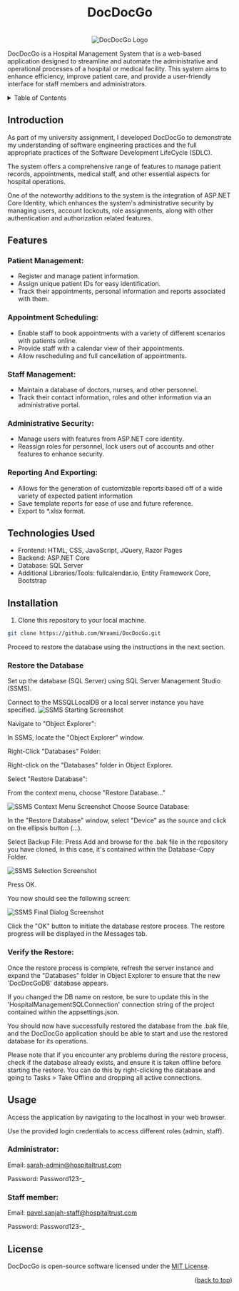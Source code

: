 <h1 align="center">DocDocGo</h3>
<a id="top"></a>

<!-- PROJECT LOGO -->
<br />
<div align="center">
  <img src="wwwroot/resources/logo-two.png" alt="DocDocGo Logo">
</div>


DocDocGo is a Hospital Management System that is a web-based application designed to streamline and automate the administrative and operational processes of a hospital or medical facility. This system aims to enhance efficiency, improve patient care, and provide a user-friendly interface for staff members and administrators.

<details>
  <summary>Table of Contents</summary>
  <ol>
    <li>
      <a href="#introduction">Introduction</a>
        <li>
		<a href="#features">Features</a>
		</li>
	     <li>
		<a href="#technologies-used">Tech Stack</a>
		</li>
		<li>
		<a href="#installation">Installation</a>
		</li>
		<li>
		<a href="#usage">Usage</a>
		</li>
		<li>
		<a href="#license">License</a>
    </li>
  </ol>
</details>

## Introduction

As part of my university assignment, I developed DocDocGo to demonstrate my understanding of software engineering practices and the full appropriate practices of the Software Development LifeCycle (SDLC). 

The system offers a comprehensive range of features to manage patient records, appointments, medical staff, and other essential aspects for hospital operations.

One of the noteworthy additions to the system is the integration of ASP.NET Core Identity, which enhances the system's administrative security by managing users, account lockouts, role assignments, along with other authentication and authorization related features.


## Features

###  Patient Management:
- Register and manage patient information.
- Assign unique patient IDs for easy identification.
- Track their appointments, personal information and reports associated with them.

### Appointment Scheduling:
- Enable staff to book appointments with a variety of different scenarios with patients online.
- Provide staff with a calendar view of their appointments.
- Allow rescheduling and full cancellation of appointments.

### Staff Management:
- Maintain a database of doctors, nurses, and other personnel.
- Track their contact information, roles and other information via an administrative portal.

### Administrative Security:
- Manage users with features from ASP.NET core identity.
- Reassign roles for personnel, lock users out of accounts and other features to enhance security.

### Reporting And Exporting:
- Allows for the generation of customizable reports based off of a wide variety of expected patient information
- Save template reports for ease of use and future reference.
- Export to *.xlsx format.

## Technologies Used

- Frontend: HTML, CSS, JavaScript, JQuery, Razor Pages
- Backend: ASP.NET Core
- Database: SQL Server
- Additional Libraries/Tools: fullcalendar.io, Entity Framework Core, Bootstrap
	

## Installation

   1. Clone this repository to your local machine.

  ```sh
  git clone https://github.com/Wraami/DocDocGo.git
```

Proceed to restore the database using the instructions in the next section.


### Restore the Database
   Set up the database (SQL Server) using SQL Server Management Studio (SSMS).

Connect to the MSSQLLocalDB or a local server instance you have specified.
	![SSMS Starting Screenshot](Instruction-images/startingConnection.png)

Navigate to "Object Explorer":

In SSMS, locate the "Object Explorer" window.

Right-Click "Databases" Folder:

Right-click on the "Databases" folder in Object Explorer.

Select "Restore Database":

From the context menu, choose "Restore Database..."

![SSMS Context Menu Screenshot](Instruction-images/restoreDatabase.png)
    Choose Source Database:

In the "Restore Database" window, select "Device" as the source and click on the ellipsis button (...).

Select Backup File:
    Press Add and browse for the .bak file in the repository you have cloned, in this case, it's contained within the Database-Copy Folder.
	
![SSMS Selection Screenshot](Instruction-images/restoreDatabaseSelection.png)

Press OK.

You now should see the following screen:

![SSMS Final Dialog Screenshot](Instruction-images/finalDatabaseRestore.png)

Click the "OK" button to initiate the database restore process. The restore progress will be displayed in the Messages tab.


### Verify the Restore:

Once the restore process is complete, refresh the server instance and expand the "Databases" folder in Object Explorer to ensure that the new 'DocDocGoDB' database appears.

If you changed the DB name on restore, be sure to update this in the 'HospitalManagementSQLConnection' connection string of the project contained within the appsettings.json.

You should now have successfully restored the database from the .bak file, and the DocDocGo application should be able to start and use the restored database for its operations.	

Please note that if you encounter any problems during the restore process, check if the database already exists, and ensure it is taken offline before starting the restore. You can do this by right-clicking the database and going to Tasks > Take Offline and dropping all active connections.

## Usage

Access the application by navigating to the localhost in your web browser.

Use the provided login credentials to access different roles (admin, staff).
	
### Administrator:
Email: sarah-admin@hospitaltrust.com

Password: Password123-_
	
### Staff member:
Email: pavel.sanjah-staff@hospitaltrust.com

Password: Password123-_


## License

DocDocGo is open-source software licensed under the [MIT License](LICENSE).

<p align="right">(<a href="#top">back to top</a>)</p>
